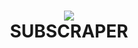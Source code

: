 <h1 align="center"> 
    <img src="https://i.imgur.com/SfYw4T4.png"/> <br>    
    SUBSCRAPER
</h1>
